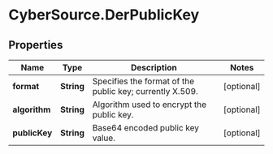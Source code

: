 # CyberSource.DerPublicKey

## Properties
Name | Type | Description | Notes
------------ | ------------- | ------------- | -------------
**format** | **String** | Specifies the format of the public key; currently X.509. | [optional] 
**algorithm** | **String** | Algorithm used to encrypt the public key. | [optional] 
**publicKey** | **String** | Base64 encoded public key value. | [optional] 



